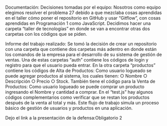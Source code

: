 Documentación:
Decisiones tomadas por el equipo:
Nosotros como equipo elegimos resolver el problema 27 debido a que mezclaba cosas aprendidas en el taller cómo poner el repositorio en GitHub y  usar “Gitflow”, con cosas aprendidas en Programación 1 como JavaScript.
Decidimos hacer una carpeta “taller de tecnologías” en donde se van a encontrar otras dos carpetas con los códigos que se piden.

Informe del trabajo realizado:
	Se tomó la decisión de crear un repositorio con una carpeta que contiene dos carpetas más adentro en donde están los comandos de la empresa para el desarrollo de su sistema de gestión de ventas. Una de estas carpetas “auth” contiene los códigos de login y registro para que el usuario pueda entrar. En la otra carpeta “productos” contiene los códigos de Alta de Productos: Como usuario logueado se puede agregar productos al sistema, los cuales tienen:
 ○ Nombre ○ Descripción ○ Precio ○ Stock. También tiene el código para la Venta de Productos: Como usuario logueado se puede comprar un producto ingresando el Nombre y cantidad a comprar. En el “test.js” hay algunos códigos complementarios como verificar que se restan los productos después de la venta al total y más. Este flujo de trabajo simula un proceso básico de gestión de usuarios y productos en una aplicación. 

Dejo el link a la presentación de la defensa:Obligatorio 2









